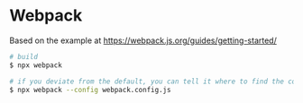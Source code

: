 Webpack
=======

Based on the example at https://webpack.js.org/guides/getting-started/

```sh
# build
$ npx webpack

# if you deviate from the default, you can tell it where to find the config file:
$ npx webpack --config webpack.config.js
```
